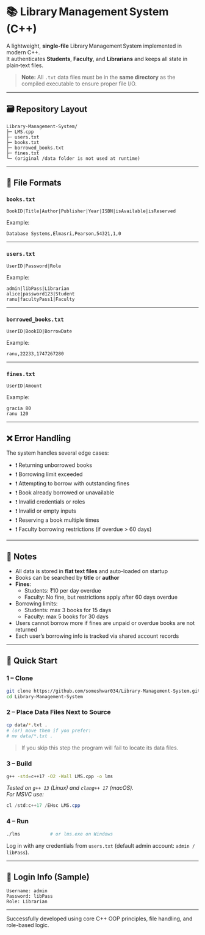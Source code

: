 # 📚 Library Management System (C++)

A lightweight, **single‑file** Library Management System implemented in modern C++.  
It authenticates **Students**, **Faculty**, and **Librarians** and keeps all state in plain‑text files.

> **Note:** All `.txt` data files must be in the **same directory** as the compiled executable to ensure proper file I/O.

---

## 🗃️ Repository Layout

```
Library-Management-System/
├─ LMS.cpp
├─ users.txt
├─ books.txt
├─ borrowed_books.txt
├─ fines.txt
└─ (original /data folder is not used at runtime)
```

---

## 📂 File Formats

### `books.txt`

```
BookID|Title|Author|Publisher|Year|ISBN|isAvailable|isReserved
```

Example:

```
Database Systems,Elmasri,Pearson,54321,1,0
```

---

### `users.txt`

```
UserID|Password|Role
```

Example:

```
admin|libPass|Librarian
alice|password123|Student
ranu|facultyPass1|Faculty
```

---

### `borrowed_books.txt`

```
UserID|BookID|BorrowDate
```

Example:

```
ranu,22233,1747267280
```

---

### `fines.txt`

```
UserID|Amount
```

Example:

```
gracia 80
ranu 120
```

---

## ❌ Error Handling

The system handles several edge cases:

- ❗ Returning unborrowed books
- ❗ Borrowing limit exceeded
- ❗ Attempting to borrow with outstanding fines
- ❗ Book already borrowed or unavailable
- ❗ Invalid credentials or roles
- ❗ Invalid or empty inputs
- ❗ Reserving a book multiple times
- ❗ Faculty borrowing restrictions (if overdue > 60 days)

---

## 📝 Notes

- All data is stored in **flat text files** and auto-loaded on startup
- Books can be searched by **title** or **author**
- **Fines**:
  - Students: ₹10 per day overdue
  - Faculty: No fine, but restrictions apply after 60 days overdue
- Borrowing limits:
  - Students: max 3 books for 15 days
  - Faculty: max 5 books for 30 days
- Users cannot borrow more if fines are unpaid or overdue books are not returned
- Each user’s borrowing info is tracked via shared account records

---

## 🚀 Quick Start

### 1 – Clone

```bash
git clone https://github.com/someshwar034/Library-Management-System.git
cd Library-Management-System
```

### 2 – Place Data Files Next to Source

```bash
cp data/*.txt .
# (or) move them if you prefer:
# mv data/*.txt .
```

> If you skip this step the program will fail to locate its data files.

### 3 – Build

```bash
g++ -std=c++17 -O2 -Wall LMS.cpp -o lms
```

*Tested on `g++ 13` (Linux) and `clang++ 17` (macOS).  
For MSVC use:*

```powershell
cl /std:c++17 /EHsc LMS.cpp
```

### 4 – Run

```bash
./lms           # or lms.exe on Windows
```

Log in with any credentials from `users.txt` (default admin account: `admin / libPass`).

---


## 📌 Login Info (Sample)

```
Username: admin
Password: libPass
Role: Librarian
```

---

Successfully developed using core C++ OOP principles, file handling, and role-based logic.